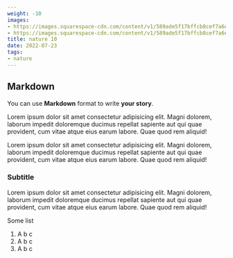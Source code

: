 ```yaml
---
weight: -10
images:
- https://images.squarespace-cdn.com/content/v1/589ade5f17bffcb8cef7a6e6/1489517154151-93988ZI6L5ZRNP1JXBO3/1383331_649244355109995_259025082_n%5B1%5D.jpg?format=1000w
- https://images.squarespace-cdn.com/content/v1/589ade5f17bffcb8cef7a6e6/1489519794046-ORS7GAVILMQZBR4H9YRP/3.jpg?format=1000w
title: nature 10
date: 2022-07-23
tags:
- nature
---
```


## Markdown

You can use **Markdown** format to write **your story**.

Lorem ipsum dolor sit amet consectetur adipisicing elit. Magni dolorem, laborum impedit doloremque ducimus repellat sapiente aut qui quae provident, cum vitae atque eius earum labore. Quae quod rem aliquid! 

Lorem ipsum dolor sit amet consectetur adipisicing elit. Magni dolorem, laborum impedit doloremque ducimus repellat sapiente aut qui quae provident, cum vitae atque eius earum labore. Quae quod rem aliquid!

### Subtitle

Lorem ipsum dolor sit amet consectetur adipisicing elit. Magni dolorem, laborum impedit doloremque ducimus repellat sapiente aut qui quae provident, cum vitae atque eius earum labore. Quae quod rem aliquid!

Some list

1. A b c
2. A b c
3. A b c 
